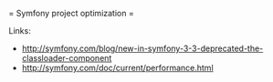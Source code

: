 = Symfony project optimization =

Links:
* http://symfony.com/blog/new-in-symfony-3-3-deprecated-the-classloader-component
* http://symfony.com/doc/current/performance.html